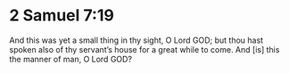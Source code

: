 # 2 Samuel 7:19

And this was yet a small thing in thy sight, O Lord GOD; but thou hast spoken also of thy servant’s house for a great while to come. And [is] this the manner of man, O Lord GOD?